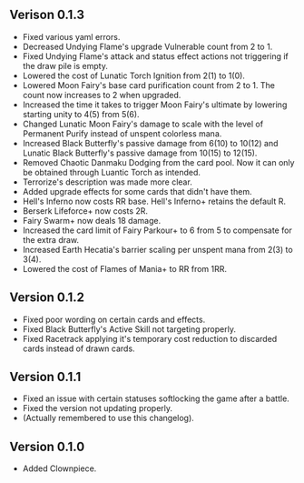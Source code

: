 ## Verison 0.1.3
- Fixed various yaml errors.
- Decreased Undying Flame's upgrade Vulnerable count from 2 to 1.
- Fixed Undying Flame's attack and status effect actions not triggering if the draw pile is empty.
- Lowered the cost of Lunatic Torch Ignition from 2(1) to 1(0).
- Lowered Moon Fairy's base card purification count from 2 to 1. The count now increases to 2 when upgraded.
- Increased the time it takes to trigger Moon Fairy's ultimate by lowering starting unity to 4(5) from 5(6).
- Changed Lunatic Moon Fairy's damage to scale with the level of Permanent Purify instead of unspent colorless mana.
- Increased Black Butterfly's passive damage from 6(10) to 10(12) and Lunatic Black Butterfly's passive damage from 10(15) to 12(15).
- Removed Chaotic Danmaku Dodging from the card pool. Now it can only be obtained through Luantic Torch as intended.
- Terrorize's description was made more clear.
- Added upgrade effects for some cards that didn't have them.
 - Hell's Inferno now costs RR base. Hell's Inferno+ retains the default R.
 - Berserk Lifeforce+ now costs 2R.
 - Fairy Swarm+ now deals 18 damage.
- Increased the card limit of Fairy Parkour+ to 6 from 5 to compensate for the extra draw.
- Increased Earth Hecatia's barrier scaling per unspent mana from 2(3) to 3(4).
- Lowered the cost of Flames of Mania+ to RR from 1RR.

## Version 0.1.2
- Fixed poor wording on certain cards and effects.
- Fixed Black Butterfly's Active Skill not targeting properly.
- Fixed Racetrack applying it's temporary cost reduction to discarded cards instead of drawn cards.

## Version 0.1.1
- Fixed an issue with certain statuses softlocking the game after a battle.
- Fixed the version not updating properly.
- (Actually remembered to use this changelog).

## Version 0.1.0
- Added Clownpiece.